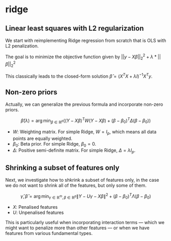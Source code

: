 # ridge

## Linear least squares with L2 regularization

We start with reimplementing Ridge regression from scratch that is OLS with L2 penalization.

The goal is to minimize the objective function given by $||y - X\beta||^2_2 + \lambda * ||\beta||^2_2$

This classically leads to the closed-form solution $\hat{\beta} = (X^TX+\lambda I)^{-1}X^Ty$.

## Non-zero priors

Actually, we can generalize the previous formula and incorporate non-zero priors.

$$\hat{\beta}(\lambda) = \arg \min_{\beta \in \mathbb{R}^p} \left( (Y - X\beta)^TW(Y - X\beta) + (\beta - \beta_0)^T\Delta(\beta - \beta_0) \right)$$

- $W$: Weighting matrix. For simple Ridge, $W = I_p$, which means all data points are equally weighted.
- $\beta_0$: Beta prior. For simple Ridge, $\beta_0 = 0$.
- $\Delta$: Positive semi-definite matrix. For simple Ridge, $\Delta = \lambda I_p$.

## Shrinking a subset of features only

Next, we investigate how to shkrink a subset of features only, in the case we do not want to shrink all of the features, but only some of them.

$$\hat{\gamma}, \hat{\beta} = \arg \min_{\gamma \in \mathbb{R}^m, \beta \in \mathbb{R}^p} \|Y - U\gamma - X\beta\|^2 + (\beta - \beta_0)^T \Lambda (\beta - \beta_0)$$

- $X$: Penalised features
- $U$: Unpenalised features

This is particularly useful when incorporating interaction terms — which we might want to penalize more than other features — or when we have features from various fundamental types.
